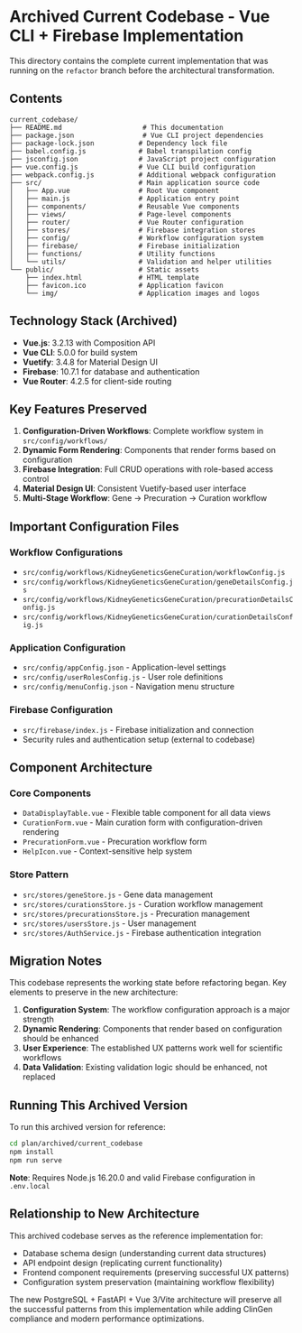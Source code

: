 # Archived Current Codebase - Vue CLI + Firebase Implementation

This directory contains the complete current implementation that was running on the `refactor` branch before the architectural transformation.

## Contents

```
current_codebase/
├── README.md                    # This documentation
├── package.json                 # Vue CLI project dependencies
├── package-lock.json           # Dependency lock file
├── babel.config.js             # Babel transpilation config
├── jsconfig.json               # JavaScript project configuration
├── vue.config.js               # Vue CLI build configuration
├── webpack.config.js           # Additional webpack configuration
├── src/                        # Main application source code
│   ├── App.vue                 # Root Vue component
│   ├── main.js                 # Application entry point
│   ├── components/             # Reusable Vue components
│   ├── views/                  # Page-level components
│   ├── router/                 # Vue Router configuration
│   ├── stores/                 # Firebase integration stores
│   ├── config/                 # Workflow configuration system
│   ├── firebase/               # Firebase initialization
│   ├── functions/              # Utility functions
│   └── utils/                  # Validation and helper utilities
└── public/                     # Static assets
    ├── index.html              # HTML template
    ├── favicon.ico             # Application favicon
    └── img/                    # Application images and logos
```

## Technology Stack (Archived)

- **Vue.js**: 3.2.13 with Composition API
- **Vue CLI**: 5.0.0 for build system
- **Vuetify**: 3.4.8 for Material Design UI
- **Firebase**: 10.7.1 for database and authentication
- **Vue Router**: 4.2.5 for client-side routing

## Key Features Preserved

1. **Configuration-Driven Workflows**: Complete workflow system in `src/config/workflows/`
2. **Dynamic Form Rendering**: Components that render forms based on configuration
3. **Firebase Integration**: Full CRUD operations with role-based access control
4. **Material Design UI**: Consistent Vuetify-based user interface
5. **Multi-Stage Workflow**: Gene → Precuration → Curation workflow

## Important Configuration Files

### Workflow Configurations
- `src/config/workflows/KidneyGeneticsGeneCuration/workflowConfig.js`
- `src/config/workflows/KidneyGeneticsGeneCuration/geneDetailsConfig.js`
- `src/config/workflows/KidneyGeneticsGeneCuration/precurationDetailsConfig.js`
- `src/config/workflows/KidneyGeneticsGeneCuration/curationDetailsConfig.js`

### Application Configuration
- `src/config/appConfig.json` - Application-level settings
- `src/config/userRolesConfig.js` - User role definitions
- `src/config/menuConfig.json` - Navigation menu structure

### Firebase Configuration
- `src/firebase/index.js` - Firebase initialization and connection
- Security rules and authentication setup (external to codebase)

## Component Architecture

### Core Components
- `DataDisplayTable.vue` - Flexible table component for all data views
- `CurationForm.vue` - Main curation form with configuration-driven rendering
- `PrecurationForm.vue` - Precuration workflow form
- `HelpIcon.vue` - Context-sensitive help system

### Store Pattern
- `src/stores/geneStore.js` - Gene data management
- `src/stores/curationsStore.js` - Curation workflow management
- `src/stores/precurationsStore.js` - Precuration management
- `src/stores/usersStore.js` - User management
- `src/stores/AuthService.js` - Firebase authentication integration

## Migration Notes

This codebase represents the working state before refactoring began. Key elements to preserve in the new architecture:

1. **Configuration System**: The workflow configuration approach is a major strength
2. **Dynamic Rendering**: Components that render based on configuration should be enhanced
3. **User Experience**: The established UX patterns work well for scientific workflows
4. **Data Validation**: Existing validation logic should be enhanced, not replaced

## Running This Archived Version

To run this archived version for reference:

```bash
cd plan/archived/current_codebase
npm install
npm run serve
```

**Note**: Requires Node.js 16.20.0 and valid Firebase configuration in `.env.local`

## Relationship to New Architecture

This archived codebase serves as the reference implementation for:
- Database schema design (understanding current data structures)
- API endpoint design (replicating current functionality)
- Frontend component requirements (preserving successful UX patterns)
- Configuration system preservation (maintaining workflow flexibility)

The new PostgreSQL + FastAPI + Vue 3/Vite architecture will preserve all the successful patterns from this implementation while adding ClinGen compliance and modern performance optimizations.